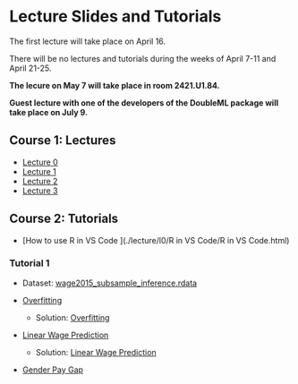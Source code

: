 # Lecture Slides and Tutorials

The first lecture will take place on April 16.

There will be no lectures and tutorials during the weeks of April 7-11 and April 21-25.

**The lecure on May 7 will take place in room 2421.U1.84.**

**Guest lecture with one of the developers of the DoubleML package will take place on July 9.**

## Course 1: Lectures
* [Lecture 0 ](./lecture/l0/L0.html)
* [Lecture 1 ](./lecture/l1/L1.html)
* [Lecture 2 ](./lecture/l2/L2.html)
* [Lecture 3 ](./lecture/l3/L3.html)

## Course 2: Tutorials

* [How to use R in VS Code ](./lecture/l0/R in VS Code/R in VS Code.html)

### Tutorial 1

* Dataset: [wage2015_subsample_inference.rdata](./data/wage2015_subsample_inference.rdata)

* [Overfitting ](./tutorial/tutorial-1/r_notebook_linear_model_overfiting_hhu.ipynb)
    - Solution: [Overfitting](./tutorial/tutorial-1/r_notebook_linear_model_overfiting_hhu_solution.ipynb)
* [Linear Wage Prediction ](./tutorial/tutorial-1/ols_for_wage_prediction_hhu.ipynb)
    - Solution: [Linear Wage Prediction](./tutorial/tutorial-1/ols_for_wage_prediction_hhu_solution.ipynb)
* [Gender Pay Gap ](./tutorial/tutorial-1/ols_for_gender_wage_gap_inference_hhu.ipynb)
